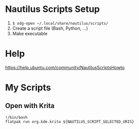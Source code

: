 # Nautilus Scripts Setup
1. ``$ xdg-open ~/.local/share/nautilus/scripts/``
2. Create a script file (Bash, Python, ...)
3. Make executable

# Help
https://help.ubuntu.com/community/NautilusScriptsHowto

# My Scripts

## Open with Krita
```
!/bin/bash
flatpak run org.kde.krita ${NAUTILUS_SCRIPT_SELECTED_URIS}
```
